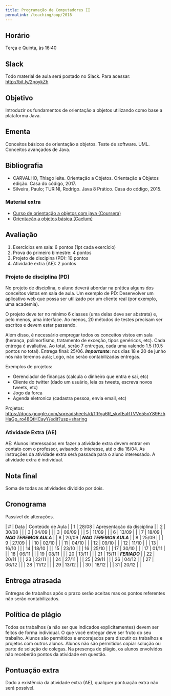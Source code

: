 ```yaml
---
title: Programação de Computadores II
permalink: /teaching/oop/2018
---
```


## Horário

Terça e Quinta, às 16:40

## Slack

Todo material de aula será postado no Slack. Para acessar: http://bit.ly/2poykZh

## Objetivo

Introduzir os fundamentos de orientação a objetos utilizando como base a plataforma Java.


## Ementa

Conceitos básicos de orientação a objetos. Teste de software. UML. Conceitos avançados de Java.


## Bibliografia

- CARVALHO, Thiago leite. Orientação a Objetos. Orientação a Objetos edição. Casa do código, 2017.
- Silveira, Paulo; TURINI, Rodrigo. Java 8 Prático. Casa do código, 2015.

### Material extra

- [Curso de orientação a objetos com java (Coursera)](https://www.coursera.org/learn/orientacao-a-objetos-com-java)
- [Orientação a objetos básica (Caelum)](https://www.caelum.com.br/apostila-java-orientacao-objetos/orientacao-a-objetos-basica/)

## Avaliação

1. Exercícios em sala: 6 pontos (1pt cada exercício)
2. Prova do primeiro bimestre: 4 pontos
3. Projeto de discipina (PD): 10 pontos
4. Atividade extra (AE): 2 pontos

### Projeto de disciplina (PD)

No projeto de disciplina, o aluno deverá abordar na prática alguns dos conceitos vistos em sala de aula. Um exemplo de PD: Desenvolver um aplicativo web que possa ser utilizado por um cliente real (por exemplo, uma academia).

O projeto deve ter no minimo 6 classes (uma delas deve ser abstrata) e, pelo menos, uma interface. Ao menos, 20 métodos de testes precisam ser escritos e devem estar passando.

Além disso, é necessário empregar todos os conceitos vistos em sala (herança, polimorfismo, tratamento de exceção, tipos genéricos, etc). Cada entrega é avaliativa. Ao total, serão 7 entregas, cada uma valendo 1.5 (10.5 pontos no total). Entrega final: 25/06. ***Importante***: nos dias 18 e 20 de junho nós não teremos aula; Logo, não serão contabilizadas entregas.

Exemplos de projetos:
- Gerenciador de finanças (calcula o dinheiro que entra e sai, etc)
- Cliente do twitter (dado um usuário, leia os tweets, escreva novos tweets, etc)
- Jogo da forca
- Agenda eletronica (cadastra pessoa, envia email, etc)

Projetos: https://docs.google.com/spreadsheets/d/1fRga6R_skvfEaRTVVe55nY89Fz5HaGp_ro48QtHCayY/edit?usp=sharing

### Atividade Extra (AE)

AE: Alunos interessados em fazer a atividade extra devem entrar em contato com o professor, avisando o interesse, até o dia 16/04. As instruções da atividade extra será passada para o aluno interessado. A atividade extra é individual.

## Nota final

Soma de todas as atividades dividido por dois.

## Cronograma

Passível de alterações.

| # | Data  | Conteúdo de Aula           |
| 1 | 28/08 | Apresentação da disciplina |
| 2 | 30/08 | |
| 3 | 04/09 | |
| 3 | 06/09 | |
| 5 | 11/09 | |
| 6 | 13/09 | |
| 7 | 18/09 | ***NAO TEREMOS AULA*** |
| 8 | 20/09 | ***NAO TEREMOS AULA*** |
| 8 | 25/09 | |
| 9 | 27/09 | |
| 10 | 02/10 | |
| 11 | 04/10 | |
| 12 | 09/10 | |
| 12 | 11/10 | |
| 13 | 16/10 | |
| 14 | 18/10 | |
| 15 | 23/10 | |
| 16 | 25/10 | |
| 17 | 30/10 | |
| 17 | 01/11 | |
| 18 | 06/11 | |
| 19 | 08/11 | |
| 20 | 13/11 | |
| 21 | 15/11 | ***FERIADO*** |
| 22 | 20/11 | |
| 23 | 22/11 | |
| 24 | 27/11 | |
| 25 | 29/11 | |
| 26 | 04/12 | |
| 27 | 06/12 | |
| 28 | 11/12 | |
| 29 | 13/12 | |
| 30 | 18/12 | |
| 31 | 20/12 | |


## Entrega atrasada

Entregas de trabalhos após o prazo serão aceitas mas os pontos referentes não serão contabilizados.

## Política de plágio

Todos os trabalhos (a não ser que indicados explicitamentes) devem ser feitos de forma individual. O que você entregar deve ser fruto do seu trabalho. Alunos são permitidos e encorajados para discutir os trabalhos e projetos com outros alunos. Alunos não são permitidos copiar solução ou parte de solução de colegas. Na presença de plágio, os alunos envolvidos não receberão pontos da atividade em questão.

## Pontuação extra

Dado a existência da atividade extra (AE), qualquer pontuação extra não será possível.
